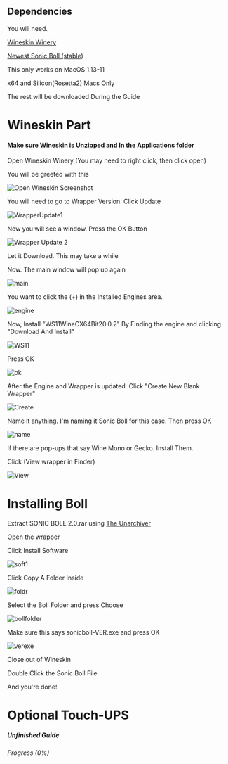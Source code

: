 ## Dependencies

You will need.

[Wineskin Winery](https://github.com/Gcenx/WineskinServer/releases/download/V1.8.4.2/Wineskin.Winery.txz)

[Newest Sonic Boll (stable)](https://mega.nz/file/LowygTKB#QWQjr8Qa47iMkxmfo_9r-Ty2ELeIOd_UAuFSx2AGsqI)

This only works on MacOS 1.13-11

x64 and Silicon(Rosetta2) Macs Only

The rest will be downloaded During the Guide

# Wineskin Part

#### Make sure Wineskin is Unzipped and In the Applications folder

Open Wineskin Winery (You may need to right click, then click open)

You will be greeted with this

![Open Wineskin Screenshot](https://media.discordapp.net/attachments/839853987548364842/867064151041376287/Screen_Shot_2021-07-20_at_11.22.05_AM.png?width=315&height=468)

You will need to go to Wrapper Version. Click Update

![WrapperUpdate1](https://media.discordapp.net/attachments/839853987548364842/867064568298733568/Screen_Shot_2021-07-20_at_11.24.48_AM.png?width=219&height=78)

Now you will see a window. Press the OK Button

![Wrapper Update 2](https://media.discordapp.net/attachments/839853987548364842/867065036353306664/Screen_Shot_2021-07-20_at_11.25.50_AM.png?width=299&height=208)

Let it Download. This may take a while


Now. The main window will pop up again

![main](https://media.discordapp.net/attachments/839853987548364842/867066230649258034/Screen_Shot_2021-07-20_at_11.30.19_AM.png?width=315&height=468)

You want to click the (+) in the Installed Engines area.

![engine](https://media.discordapp.net/attachments/839853987548364842/867066711797530644/Screen_Shot_2021-07-20_at_11.32.41_AM.png?width=210&height=150)

Now, Install "WS11WineCX64Bit20.0.2" By Finding the engine and clicking "Download And Install"

![WS11](https://media.discordapp.net/attachments/839853987548364842/867067402454040596/Screen_Shot_2021-07-20_at_11.35.39_AM.png?width=345&height=351)

Press OK

![ok](https://media.discordapp.net/attachments/839853987548364842/867067705278464000/Screen_Shot_2021-07-20_at_11.37.16_AM.png?width=299&height=208)

After the Engine and Wrapper is updated. Click "Create New Blank Wrapper"

![Create](https://media.discordapp.net/attachments/839853987548364842/867069618975146004/Screen_Shot_2021-07-20_at_11.41.53_AM.png?width=315&height=468)

Name it anything. I'm naming it Sonic Boll for this case. Then press OK

![name](https://cdn.discordapp.com/attachments/839853987548364842/867070021545230385/Screen_Shot_2021-07-20_at_11.46.00_AM.png)

If there are pop-ups that say Wine Mono or Gecko. Install Them.

Click (View wrapper in Finder)

![View](https://media.discordapp.net/attachments/839853987548364842/867071118077329438/Screen_Shot_2021-07-20_at_11.50.27_AM.png?width=426&height=224)

# Installing Boll

Extract SONIC BOLL 2.0.rar using [The Unarchiver](https://dl.devmate.com/com.macpaw.site.theunarchiver/TheUnarchiver.dmg)

Open the wrapper

Click Install Software

![soft1](https://media.discordapp.net/attachments/839853987548364842/867076253647503400/Screen_Shot_2021-07-20_at_12.10.17_PM.png?width=300&height=238)

Click Copy A Folder Inside

![foldr](https://media.discordapp.net/attachments/839853987548364842/867076527958392852/Screen_Shot_2021-07-20_at_12.12.09_PM.png?width=572&height=363)

Select the Boll Folder and press Choose

![bollfolder](https://media.discordapp.net/attachments/839853987548364842/867077216760365106/Screen_Shot_2021-07-20_at_12.14.47_PM.png?width=729&height=448)

Make sure this says sonicboll-VER.exe and press OK

![verexe](https://media.discordapp.net/attachments/839853987548364842/867078059031265280/Screen_Shot_2021-07-20_at_12.16.01_PM.png?width=562&height=242)

Close out of Wineskin

Double Click the Sonic Boll File

And you're done!

# Optional Touch-UPS

##### Unfinished Guide

###### Progress (0%)

